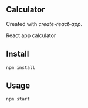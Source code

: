 Calculator
---

Created with *create-react-app*. 

React app calculator

Install
---

`npm install`



Usage
---

`npm start`
